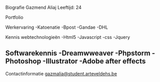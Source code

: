 Biografie
Gazmend Aliaj
Leeftijd: 24


Portfolio

Werkervaring
-Katoenatie
-Bpost
-Gandae
-DHL

Kennis webtechnologieën
-Html5
-Javascript
-css
-Jquery

Softwarekennis
-Dreamwweaver
-Phpstorm
-Photoshop
-Illustrator
-Adobe after effects
-

Contactinformatie
gazmalia@student.arteveldehs.be
